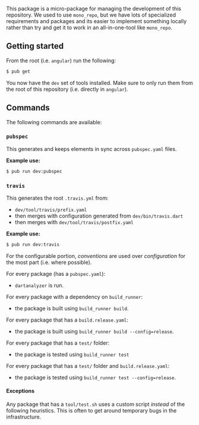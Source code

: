 This package is a micro-package for managing the development of this repository.
We used to use `mono_repo`, but we have lots of specialized requirements and
packages and its easier to implement something locally rather than try and get
it to work in an all-in-one-tool like `mono_repo`.

## Getting started

From the root (i.e. `angular`) run the following:

```bash
$ pub get
```

You now have the `dev` set of tools installed. Make sure to only run them from
the root of this repository (i.e. directly in `angular`).

## Commands

The following commands are available:

### `pubspec`

This generates and keeps elements in sync across `pubspec.yaml` files.

**Example use:**

```bash
$ pub run dev:pubspec
```

### `travis`

This generates the root `.travis.yml` from:

* `dev/tool/travis/prefix.yaml`
* then merges with configuration generated from `dev/bin/travis.dart`
* then merges with `dev/tool/travis/postfix.yaml`

**Example use:**

```bash
$ pub run dev:travis
```

For the configurable portion, _conventions_ are used over _configuration_ for
the most part (i.e. where possible).

For every package (has a `pubspec.yaml`):

* `dartanalyzer` is run.

For every package with a dependency on `build_runner`:

* the package is built using `build_runner build`.

For every package that has a `build.release.yaml`:

* the package is built using `build_runner build --config=release`.

For every package that has a `test/` folder:

* the package is tested using `build_runner test`

For every package that has a `test/` folder and `build.release.yaml`:

* the package is tested using `build_runner test --config=release`.

#### Exceptions

Any package that has a `tool/test.sh` uses a custom script _instead_ of the
following heuristics. This is often to get around temporary bugs in the
infrastructure.
